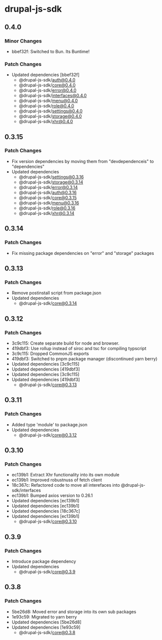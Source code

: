# drupal-js-sdk

## 0.4.0

### Minor Changes

- bbef32f: Switched to Bun. Its Buntime!

### Patch Changes

- Updated dependencies [bbef32f]
  - @drupal-js-sdk/auth@0.4.0
  - @drupal-js-sdk/core@0.4.0
  - @drupal-js-sdk/error@0.4.0
  - @drupal-js-sdk/interfaces@0.4.0
  - @drupal-js-sdk/menu@0.4.0
  - @drupal-js-sdk/role@0.4.0
  - @drupal-js-sdk/settings@0.4.0
  - @drupal-js-sdk/storage@0.4.0
  - @drupal-js-sdk/xhr@0.4.0

## 0.3.15

### Patch Changes

- Fix version dependencies by moving them from "devdependenceis" to "dependencies"
- Updated dependencies
  - @drupal-js-sdk/settings@0.3.16
  - @drupal-js-sdk/storage@0.3.14
  - @drupal-js-sdk/error@0.3.14
  - @drupal-js-sdk/auth@0.3.16
  - @drupal-js-sdk/core@0.3.15
  - @drupal-js-sdk/menu@0.3.16
  - @drupal-js-sdk/role@0.3.16
  - @drupal-js-sdk/xhr@0.3.14

## 0.3.14

### Patch Changes

- Fix missing package dependencies on "error" and "storage" packages

## 0.3.13

### Patch Changes

- Remove postinstall script from package.json
- Updated dependencies
  - @drupal-js-sdk/core@0.3.14

## 0.3.12

### Patch Changes

- 3c9c115: Create separate build for node and browser.
- 419dbf3: Use rollup instead of siroc and tsc for compiling typscript
- 3c9c115: Dropped CommonJS exports
- 419dbf3: Switched to pnpm package manager (discontinued yarn berry)
- Updated dependencies [3c9c115]
- Updated dependencies [419dbf3]
- Updated dependencies [3c9c115]
- Updated dependencies [419dbf3]
  - @drupal-js-sdk/core@0.3.13

## 0.3.11

### Patch Changes

- Added type 'module' to package.json
- Updated dependencies
  - @drupal-js-sdk/core@0.3.12

## 0.3.10

### Patch Changes

- ec139b1: Extract Xhr functionality into its own module
- ec139b1: Improved robustnuss of fetch client
- 18c367c: Refactored code to move all interefaces into @drupal-js-sdk/interfaces
- ec139b1: Bumped axios version to 0.26.1
- Updated dependencies [ec139b1]
- Updated dependencies [ec139b1]
- Updated dependencies [18c367c]
- Updated dependencies [ec139b1]
  - @drupal-js-sdk/core@0.3.10

## 0.3.9

### Patch Changes

- Introduce package dependency
- Updated dependencies
  - @drupal-js-sdk/core@0.3.9

## 0.3.8

### Patch Changes

- 5be26d8: Moved error and storage into its own sub packages
- 1e93c59: Migrated to yarn berry
- Updated dependencies [5be26d8]
- Updated dependencies [1e93c59]
  - @drupal-js-sdk/core@0.3.8
